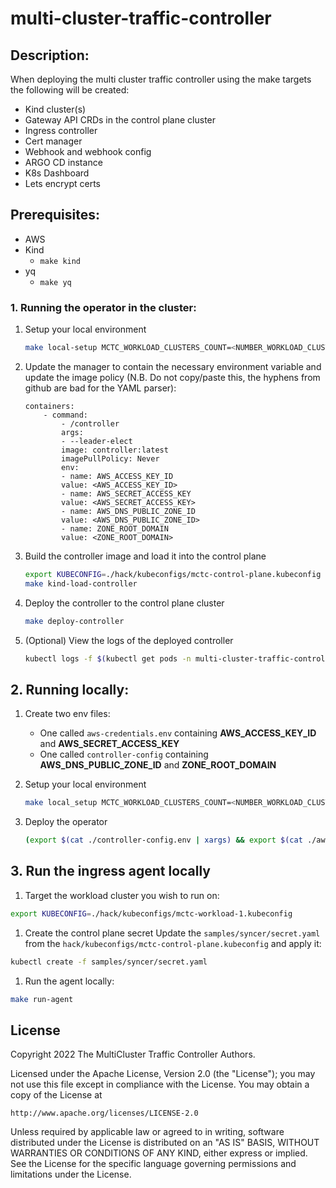 # multi-cluster-traffic-controller

## Description:
When deploying the multi cluster traffic controller using the make targets the following will be created: 
* Kind cluster(s)
* Gateway API CRDs in the control plane cluster
* Ingress controller
* Cert manager
* Webhook and webhook config
* ARGO CD instance
* K8s Dashboard
* Lets encrypt certs
	


## Prerequisites:
* AWS
* Kind 
    * `make kind`
* yq 
    * `make yq`

### 1. Running the operator in the cluster:


1. Setup your local environment 
    ```sh
    make local-setup MCTC_WORKLOAD_CLUSTERS_COUNT=<NUMBER_WORKLOAD_CLUSTER>
    ```

1. Update the manager to contain the necessary environment variable and update the image policy (N.B. Do not copy/paste this, the hyphens from github are bad for the YAML parser):
    ```
    containers:
        - command:
            - /controller
            args:
            - --leader-elect
            image: controller:latest
            imagePullPolicy: Never
            env:
            - name: AWS_ACCESS_KEY_ID
            value: <AWS_ACCESS_KEY_ID>
            - name: AWS_SECRET_ACCESS_KEY
            value: <AWS_SECRET_ACCESS_KEY>
            - name: AWS_DNS_PUBLIC_ZONE_ID
            value: <AWS_DNS_PUBLIC_ZONE_ID>
            - name: ZONE_ROOT_DOMAIN
            value: <ZONE_ROOT_DOMAIN>
    ```

1. Build the controller image and load it into the control plane
    ```sh
    export KUBECONFIG=./hack/kubeconfigs/mctc-control-plane.kubeconfig
    make kind-load-controller
    ```

1. Deploy the controller to the control plane cluster
    ```sh
    make deploy-controller
    ```

1. (Optional) View the logs of the deployed controller
    ```sh
    kubectl logs -f $(kubectl get pods -n multi-cluster-traffic-controller-system | grep "mctc-" | awk '{print $1}') -n multi-cluster-traffic-controller-system
    ```

## 2. Running locally:
1. Create two env files:
    * One called `aws-credentials.env` containing **AWS_ACCESS_KEY_ID** and **AWS_SECRET_ACCESS_KEY**
    * One called `controller-config` containing **AWS_DNS_PUBLIC_ZONE_ID** and **ZONE_ROOT_DOMAIN**


1.  Setup your local environment 

    ```sh
    make local_setup MCTC_WORKLOAD_CLUSTERS_COUNT=<NUMBER_WORKLOAD_CLUSTER>
    ```

1. Deploy the operator
    ```sh
    (export $(cat ./controller-config.env | xargs) && export $(cat ./aws-credentials.env | xargs) && make build install run
    ```

## 3. Run the ingress agent locally

1. Target the workload cluster you wish to run on:
```sh
export KUBECONFIG=./hack/kubeconfigs/mctc-workload-1.kubeconfig
```

1. Create the control plane secret
Update the `samples/syncer/secret.yaml` from the `hack/kubeconfigs/mctc-control-plane.kubeconfig` and apply it:
```sh
kubectl create -f samples/syncer/secret.yaml
```

1. Run the agent locally:
```sh
make run-agent
```

## License

Copyright 2022 The MultiCluster Traffic Controller Authors.

Licensed under the Apache License, Version 2.0 (the "License");
you may not use this file except in compliance with the License.
You may obtain a copy of the License at

    http://www.apache.org/licenses/LICENSE-2.0

Unless required by applicable law or agreed to in writing, software
distributed under the License is distributed on an "AS IS" BASIS,
WITHOUT WARRANTIES OR CONDITIONS OF ANY KIND, either express or implied.
See the License for the specific language governing permissions and
limitations under the License.

